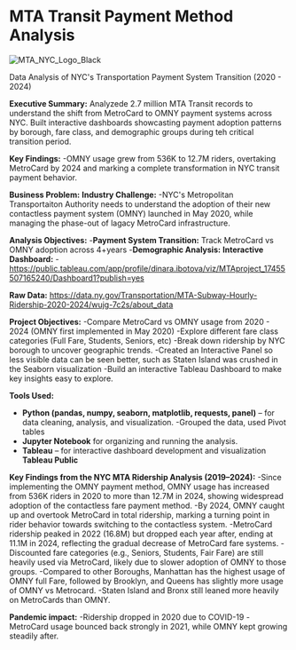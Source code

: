 # MTA Transit Payment Method Analysis
![MTA_NYC_Logo_Black](https://github.com/user-attachments/assets/91752e2f-6eae-4ac9-b145-9b42c74c031f)

Data Analysis of NYC's Transportation Payment System Transition (2020 - 2024)

**Executive Summary:**
Analyzede 2.7 million MTA Transit records to understand the shift from MetroCard to OMNY payment systems across NYC. Built interactive dashboards showcasting payment adoption patterns by borough, fare class, and demographic groups during teh critical transition period.

**Key Findings:**
-OMNY usage grew from 536K to 12.7M riders, overtaking MetroCard by 2024 and marking a complete transformation in NYC transit payment behavior.

**Business Problem:**
**Industry Challenge:**
-NYC's Metropolitan Transportaiton Authority needs to understand the adoption of their new contactless payment system (OMNY) launched in May 2020, while managing the phase-out of lagacy MetroCard infrastructure.

**Analysis Objectives:**
-**Payment System Transition:** Track MetroCard vs OMNY adoption across 4+years
-**Demographic Analysis:**
**Interactive Dashboard:**
-https://public.tableau.com/app/profile/dinara.ibotova/viz/MTAproject_17455507165240/Dashboard1?publish=yes

**Raw Data:**
https://data.ny.gov/Transportation/MTA-Subway-Hourly-Ridership-2020-2024/wujg-7c2s/about_data

**Project Objectives:**
-Compare MetroCard vs OMNY usage from 2020 - 2024 (OMNY first implemented in May 2020)
-Explore different fare class categories (Full Fare, Students, Seniors, etc)
-Break down ridership by NYC borough to uncover geographic trends.
-Created an Interactive Panel so less visible data can be seen better, such as Staten Island was crushed in the Seaborn visualization
-Build an interactive Tableau Dashboard to make key insights easy to explore.

**Tools Used:**
- **Python (pandas, numpy, seaborn, matplotlib, requests, panel)** – for data cleaning, analysis, and visualization.
   -Grouped the data, used Pivot tables
- **Jupyter Notebook** for organizing and running the analysis.
- **Tableau** – for interactive dashboard development and visualization **Tableau Public**

**Key Findings from the NYC MTA Ridership Analysis (2019–2024):**
-Since implementing the OMNY payment method, OMNY usage has increased from 536K riders in 2020 to more than 12.7M in 2024, showing widespread adoption of the contactless fare payment method.
-By 2024, OMNY caught up and overtook MetroCard in total ridership, marking a turning point in rider behavior towards switching to the contactless system.
-MetroCard ridership peaked in 2022 (16.8M) but dropped each year after, ending at 11.1M in 2024, reflecting the gradual decrease of MetroCard fare systems.
-Discounted fare categories (e.g., Seniors, Students, Fair Fare) are still heavily used via MetroCard, likely due to slower adoption of OMNY to those groups.
-Compared to other Boroughs, Manhattan has the highest usage of OMNY full Fare, followed by Brooklyn, and Queens has slightly more usage of OMNY vs Metrocard.
-Staten Island and Bronx still leaned more heavily on MetroCards than OMNY.

**Pandemic impact:**
-Ridership dropped in 2020 due to COVID-19
-MetroCard usage bounced back strongly in 2021, while OMNY kept growing steadily after.
